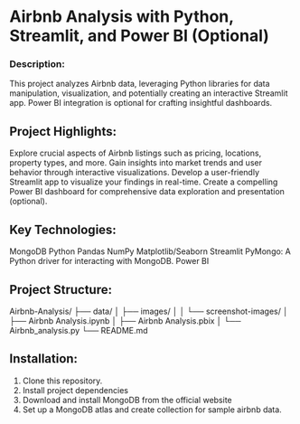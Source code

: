 # Airbnb Analysis with Python, Streamlit, and Power BI (Optional)

### Description:

This project analyzes Airbnb data, leveraging Python libraries for data manipulation, visualization, and potentially creating an interactive Streamlit app. Power BI integration is optional for crafting insightful dashboards.


## Project Highlights:

Explore crucial aspects of Airbnb listings such as pricing, locations, property types, and more.
Gain insights into market trends and user behavior through interactive visualizations.
Develop a user-friendly Streamlit app to visualize your findings in real-time.
Create a compelling Power BI dashboard for comprehensive data exploration and presentation (optional).

## Key Technologies:

MongoDB
Python
Pandas
NumPy
Matplotlib/Seaborn
Streamlit
PyMongo: A Python driver for interacting with MongoDB.
Power BI

## Project Structure:

Airbnb-Analysis/
├── data/
│   ├── images/
│   │   └── screenshot-images/
│   ├── Airbnb Analysis.ipynb
│   ├── Airbnb Analysis.pbix
│   └── Airbnb_analysis.py
└── README.md
    
## Installation:

1) Clone this repository.
2) Install project dependencies
3) Download and install MongoDB from the official website
4) Set up a MongoDB atlas and create collection for sample airbnb data.

